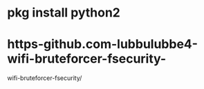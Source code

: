 # pkg install python2
# https-github.com-lubbulubbe4-wifi-bruteforcer-fsecurity-
wifi-bruteforcer-fsecurity/

